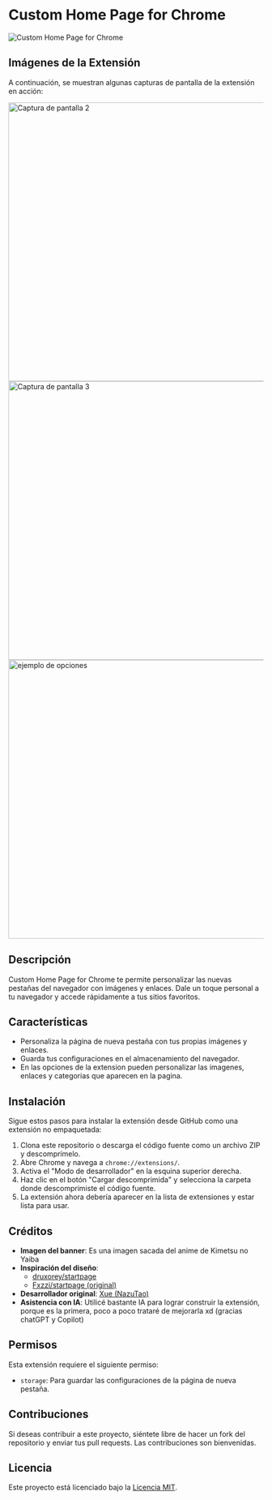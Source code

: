 # Custom Home Page for Chrome

![Custom Home Page for Chrome](https://github.com/NazuTao/home-page-extension-images/blob/main/ejemplo1.png)

## Imágenes de la Extensión

A continuación, se muestran algunas capturas de pantalla de la extensión en acción:

<img src="https://github.com/NazuTao/home-page-extension-images/blob/main/ejemplo2.png" alt="Captura de pantalla 2" width="550">

<img src="https://github.com/NazuTao/home-page-extension-images/blob/main/ejemplo3.png" alt="Captura de pantalla 3" width="550">

<img src="https://github.com/NazuTao/home-page-extension-images/blob/main/opciones.gif" alt="ejemplo de opciones" width="550">

## Descripción

Custom Home Page for Chrome te permite personalizar las nuevas pestañas del navegador con imágenes y enlaces. Dale un toque personal a tu navegador y accede rápidamente a tus sitios favoritos.

## Características

- Personaliza la página de nueva pestaña con tus propias imágenes y enlaces.
- Guarda tus configuraciones en el almacenamiento del navegador.
- En las opciones de la extension pueden personalizar las imagenes, enlaces y categorias que aparecen en la pagina.

## Instalación

Sigue estos pasos para instalar la extensión desde GitHub como una extensión no empaquetada:

1. Clona este repositorio o descarga el código fuente como un archivo ZIP y descomprímelo.
2. Abre Chrome y navega a `chrome://extensions/`.
3. Activa el "Modo de desarrollador" en la esquina superior derecha.
4. Haz clic en el botón "Cargar descomprimida" y selecciona la carpeta donde descomprimiste el código fuente.
5. La extensión ahora debería aparecer en la lista de extensiones y estar lista para usar.

## Créditos

- **Imagen del banner**: Es una imagen sacada del anime de Kimetsu no Yaiba
- **Inspiración del diseño**: 
  - [druxorey/startpage](https://github.com/druxorey/startpage)
  - [Fxzzi/startpage (original)](https://github.com/Fxzzi/startpage)
- **Desarrollador original**: [Xue (NazuTao)](https://github.com/NazuTao)
- **Asistencia con IA**: Utilicé bastante IA para lograr construir la extensión, porque es la primera, poco a poco trataré de mejorarla xd (gracias chatGPT y Copilot)

## Permisos

Esta extensión requiere el siguiente permiso:

- `storage`: Para guardar las configuraciones de la página de nueva pestaña.

## Contribuciones

Si deseas contribuir a este proyecto, siéntete libre de hacer un fork del repositorio y enviar tus pull requests. Las contribuciones son bienvenidas.

## Licencia

Este proyecto está licenciado bajo la [Licencia MIT](LICENSE).
